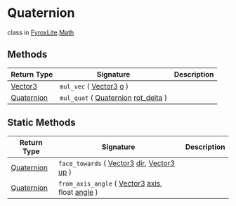 # Quaternion
class in [FyroxLite](../../scripting_api.md).[Math](../Math.md)

## Methods
| Return Type | Signature | Description |
|---|---|---|
| [Vector3](../Math/Vector3.md) | `mul_vec` ( [Vector3](../Math/Vector3.md) <ins>o</ins> ) |  |
| [Quaternion](../Math/Quaternion.md) | `mul_quat` ( [Quaternion](../Math/Quaternion.md) <ins>rot_delta</ins> ) |  |

## Static Methods
| Return Type | Signature | Description |
|---|---|---|
| [Quaternion](../Math/Quaternion.md) | `face_towards` ( [Vector3](../Math/Vector3.md) <ins>dir</ins>, [Vector3](../Math/Vector3.md) <ins>up</ins> ) |  |
| [Quaternion](../Math/Quaternion.md) | `from_axis_angle` ( [Vector3](../Math/Vector3.md) <ins>axis</ins>, float <ins>angle</ins> ) |  |

